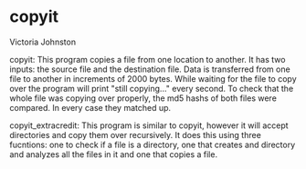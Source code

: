 # copyit
Victoria Johnston

copyit: This program copies a file from one location to another. It has two inputs: the source file and the destination file. Data is transferred from one file to another in increments of 2000 bytes. While waiting for the file to copy over the program will print "still copying..." every second. To check that the whole file was copying over properly, the md5 hashs of both files were compared. In every case they matched up.

copyit_extracredit: This program is similar to copyit, however it will accept directories and copy them over recursively. It does this using three fucntions: one to check if a file is a directory, one that creates and directory and analyzes all the files in it and one that copies a file.
